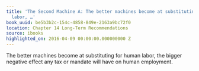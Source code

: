 ```yaml
---
title: 'The Second Machine A: The better machines become at substituting for human
  labor, …'
book_uuid: be5b3b2c-154c-4858-849e-2163a9bc72f0
location: Chapter 14 Long-Term Recommendations
source: ibooks
highlighted_on: 2016-04-09 00:00:00.000000000 Z
---
```


The better machines become at substituting for human labor, the bigger negative effect any tax or mandate will have on human employment.